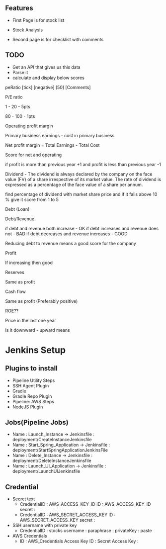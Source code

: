 ## Features

- First Page is for stock list

- Stock Analysis
- Second page is for checklist with comments

## TODO
- Get an API that gives us this data
- Parse it
- calculate and display below scores 

peRatio [tick] [negative] [50] [Comments]




P/E ratio

1 - 20 - 5pts

80 - 100 - 1pts


Operating profit margin

Primary business earnings - cost in primary business


Net profit margin = Total Earnings - Total Cost

Score for net and operating

if profit is more than previous year +1 and profit is less than previous year -1

Dividend - The dividend is always declared by the company on the face value (FV) of a share irrespective of its market value. The rate of dividend is expressed as a percentage of the face value of a share per annum.

find percentage of dividend with market share price and if it falls above 10 % give it score from 1 to 5

Debt (Loan)


Debt/Revenue

if debt and revenue both increase - OK
if debt increases and revenue does not - BAD
if debt decreases and revenue increases - GOOD

Reducing debt to revenue means a good score for the company 

Profit

If increasing then good

Reserves

Same as profit

Cash flow 

Same as profit (Preferably positive)




ROE??

Price in the last one year 

Is it downward - upward means 



# Jenkins Setup

## Plugins to install 
- Pipeline Utility Steps
- SSH Agent Plugin
- Gradle
- Gradle Repo Plugin
- Pipeline: AWS Steps
- NodeJS Plugin

## Jobs(Pipeline Jobs)
- Name : Launch_Instance -> Jenkinsfile : deployment/CreateInstanceJenkinsfile
- Name : Start_Spring_Application -> Jenkinsfile : deployment/StartSpringApplicationJenkinsFile
- Name : Delete_Instance -> Jenkinsfile : deployment/DeleteInstanceJenkinsfile
- Name : Launch_UI_Application -> Jenkinsfile : deployment/LaunchUIJenkinsfile

## Credential
- Secret text
    - CredentialID : AWS_ACCESS_KEY_ID
        ID : AWS_ACCESS_KEY_ID
        secret : <paste AWS Secret Key ID>
    - CredentialID : AWS_SECRET_ACCESS_KEY
        ID : AWS_SECRET_ACCESS_KEY
        secret : <paste AWS Secret Access Key>
- SSH username with private key
    - CredentialID : stocks
        username : <blank>
        paraphrase : <blank>
        privateKey : paste
- AWS Credentials
    - ID : AWS_Credentials
        Access Key ID : <paste AWS Access Key ID>
        Secret Access Key : <paste AWS Secret Access Key>

